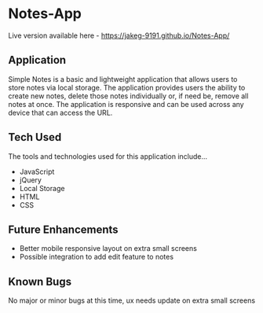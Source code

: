 # Notes-App

Live version available here - https://jakeg-9191.github.io/Notes-App/

## Application

Simple Notes is a basic and lightweight application that allows users to store notes via local storage. The application provides users the ability to create new notes, delete those notes individually or, if need be, remove all notes at once. The application is responsive and can be used across any device that can access the URL.

## Tech Used

The tools and technologies used for this application include...

- JavaScript
- jQuery
- Local Storage
- HTML
- CSS

## Future Enhancements

- Better mobile responsive layout on extra small screens
- Possible integration to add edit feature to notes

## Known Bugs

No major or minor bugs at this time, ux needs update on extra small screens
